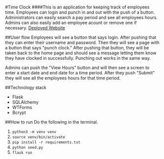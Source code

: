 
#Time Clock
####This is an application for keeping track of employees time. Employees can login and punch in and out with the push of a button. Administrators can easily search a pay period and see all employees hours. Admins can also easily add an employee acount or remove one if necessary. 
[Deployed Website](https://lyleyoungwelding.herokuapp.com)


##User flow
Employees will see a button that says login. After pushing that they can enter their username and password. Then they will see a page with a button that says "punch clock." After pushing that button, they will be taken back to the home page and should see a message letting them know they have clocked in successfully. Punching out works in the same way. 

Admins can push the "View Hours" button and will then see a screen to enter a start date and end date for a time period. After they push "Submit" they will see all the employees hours for that time period. 

##Technology stack
- Flask
- SQLAlchemy
- WTForms
- Bcrypt


##How to run
Do the following in the terminal.

1. `python3 -m venv venv`
2. `source venv/bin/activate`
3. `pip install -r requirements.txt`
4. `python seed.py`
5. `flask run`
